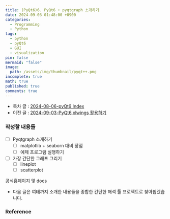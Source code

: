 ```yaml
---
title: (PyQt6)6. PyQt6 + pyqtgraph 소개하기
date: 2024-09-03 01:48:00 +0900
categories:
  - Programming
  - Python
tags:
  - python
  - pyQt6
  - GUI
  - visualization
pin: false
mermaid: "false"
image: 
  path: /assets/img/thumbnail/pyqt++.png
incomplete: true
math: true
published: true
comments: true
---
```

- 목차 글 : [2024-08-06-pyQt6 Index](2024-08-06-pyQt6%20Index.md)
- 이전 글 : [2024-09-03-PyQt6 xlwings 활용하기](2024-09-03-PyQt6%20xlwings%20활용하기.md)

### 작성할 내용들
- [ ] Pyqtgraph 소개하기
	- [ ] matplotlib + seaborn 대비 장점
	- [ ] 예제 프로그램 실행하기
- [ ] 가장 간단한 그래프 그리기
	- [ ] lineplot
	- [ ] scatterplot

공식홈페이지 및 docs

- 다음 글은 여태까지 소개한 내용들을 종합한 간단한 해석 툴 프로젝트로 찾아뵙겠습니다.
### Reference